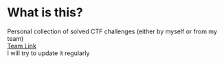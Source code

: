 # What is this?
Personal collection of solved CTF challenges (either by myself or from my team)<br/>
[Team Link](https://ctftime.org/team/24022)<br/>
I will try to update it regularly
